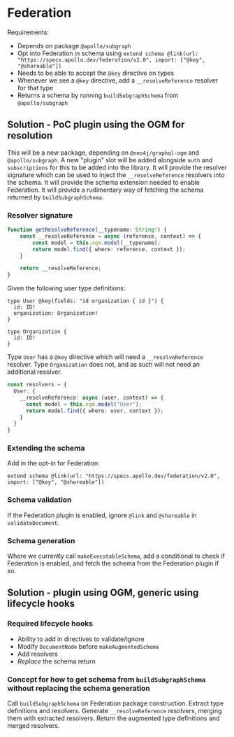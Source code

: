 # Federation

Requirements:

* Depends on package `@apollo/subgraph`
* Opt into Federation in schema using `extend schema @link(url: "https://specs.apollo.dev/federation/v2.0", import: ["@key", "@shareable"])`
* Needs to be able to accept the `@key` directive on types
* Whenever we see a `@key` directive, add a `__resolveReference` resolver for that type
* Returns a schema by running `buildSubgraphSchema` from `@apollo/subgraph`

## Solution - PoC plugin using the OGM for resolution

This will be a new package, depending on `@neo4j/graphql-ogm` and `@apollo/subgraph`. A new "plugin" slot will be added alongside `auth` and `subscriptions` for this to be added into the library. It will provide the resolver signature which can be used to inject the `__resolveReference` resolvers into the schema. It will provide the schema extension needed to enable Federation. It will provide a rudimentary way of fetching the schema returned by `buildSubgraphSchema`.

### Resolver signature

```ts
function getResolveReference(__typename: String!) {
    const __resolveReference = async (reference, context) => {
        const model = this.ogm.model(__typename);
        return model.find({ where: reference, context });
    }

    return __resolveReference;
}
```

Given the following user type definitions:

```gql
type User @key(fields: "id organization { id }") {
  id: ID!
  organization: Organization!
}

type Organization {
  id: ID!
}
```

Type `User` has a `@key` directive which will need a `__resolveReference` resolver.
Type `Organization` does not, and as such will not need an additional resolver.

```ts
const resolvers = {
  User: {
    __resolveReference: async (user, context) => {
      const model = this.ogm.model("User");
      return model.find({ where: user, context });
    }
  }
}
```

### Extending the schema

Add in the opt-in for Federation:

```gql
extend schema @link(url: "https://specs.apollo.dev/federation/v2.0", import: ["@key", "@shareable"])
```

### Schema validation

If the Federation plugin is enabled, ignore `@link` and `@shareable` in `validateDocument`.

### Schema generation

Where we currently call `makeExecutableSchema`, add a conditional to check if Federation is enabled, and fetch the schema from the Federation plugin if so.

## Solution - plugin using OGM, generic using lifecycle hooks

### Required lifecycle hooks

* Ability to add in directives to validate/ignore
* Modify `DocumentNode` before `makeAugmentedSchema`
* Add resolvers
* _Replace_ the schema return

### Concept for how to get schema from `buildSubgraphSchema` without replacing the schema generation

Call `buildSubgraphSchema` on Federation package construction. Extract type definitions and resolvers.
Generate `__resolveReference` resolvers, merging them with extracted resolvers.
Return the augmented type definitions and merged resolvers.
